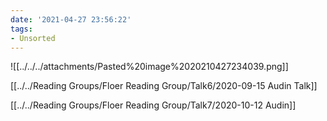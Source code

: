 ```yaml
---
date: '2021-04-27 23:56:22'
tags:
- Unsorted
---
```















![[../../../attachments/Pasted%20image%2020210427234039.png]]

\[\[../../Reading Groups/Floer Reading Group/Talk6/2020-09-15 Audin Talk\]\]

\[\[../../Reading Groups/Floer Reading Group/Talk7/2020-10-12 Audin\]\]
